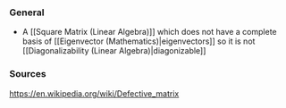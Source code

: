 ### General
- A [[Square Matrix (Linear Algebra)]] which does not have a complete basis of [[Eigenvector (Mathematics)|eigenvectors]] so it is not [[Diagonalizability (Linear Algebra)|diagonizable]]


### Sources
https://en.wikipedia.org/wiki/Defective_matrix